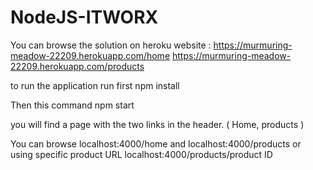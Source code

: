 # NodeJS-ITWORX

You can browse the solution on heroku website : 
https://murmuring-meadow-22209.herokuapp.com/home
https://murmuring-meadow-22209.herokuapp.com/products

to run the application run first
npm install

Then this command
npm start


you will find a page with the two links in the header. ( Home, products )

You can browse localhost:4000/home and localhost:4000/products
or using specific product URL localhost:4000/products/product ID
